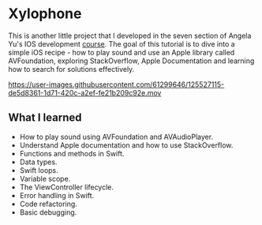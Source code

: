 # Xylophone

This is another little project that I developed in the seven section of Angela Yu's IOS development <a href="https://www.udemy.com/course/ios-13-app-development-bootcamp/" target="_blank">course</a>. The goal of this tutorial is to dive into a simple iOS recipe - how to play sound and use an Apple library called AVFoundation, exploring StackOverflow, Apple Documentation and learning how to search for solutions effectively.

https://user-images.githubusercontent.com/61299646/125527115-de5d8361-1d71-420c-a2ef-fe21b209c92e.mov

## What I learned

* How to play sound using AVFoundation and AVAudioPlayer.
* Understand Apple documentation and how to use StackOverflow.
* Functions and methods in Swift. 
* Data types.
* Swift loops.
* Variable scope.
* The ViewController lifecycle.
* Error handling in Swift.
* Code refactoring.
* Basic debugging.
